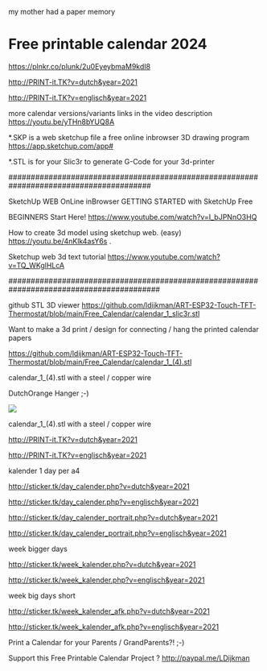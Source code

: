 my mother had a paper memory


# Free printable calendar 2024

https://plnkr.co/plunk/2u0EyeybmaM9kdI8















http://PRINT-it.TK?v=dutch&year=2021

http://PRINT-it.TK?v=englisch&year=2021

more calendar versions/variants links in the video description https://youtu.be/yTHn8bYUQ8A

*.SKP is a web sketchup file a free online inbrowser 3D drawing program https://app.sketchup.com/app#

*.STL is for your Slic3r to generate G-Code for your 3d-printer

########################################################################################

SketchUp WEB OnLine inBrowser GETTING STARTED with SketchUp Free

BEGINNERS Start Here! https://www.youtube.com/watch?v=I_bJPNnO3HQ

How to create 3d model using sketchup web. (easy) https://youtu.be/4nKlk4asY6s .

Sketchup web 3d text tutorial https://www.youtube.com/watch?v=TQ_WKglHLcA

##########################################################################################

github STL 3D viewer 
https://github.com/ldijkman/ART-ESP32-Touch-TFT-Thermostat/blob/main/Free_Calendar/calendar_1_slic3r.stl



Want to make a 3d print / design for connecting / hang the printed calendar papers

 
 
 https://github.com/ldijkman/ART-ESP32-Touch-TFT-Thermostat/blob/main/Free_Calendar/calendar_1_(4).stl
 
 calendar_1_(4).stl with a steel / copper wire
 
 DutchOrange Hanger ;-)
 
 <img src="https://github.com/ldijkman/ART-ESP32-Touch-TFT-Thermostat/blob/main/Free_Calendar/Free_Printable_Calendar.jpg">

 calendar_1_(4).stl with a steel / copper wire




http://PRINT-it.TK?v=dutch&year=2021

http://PRINT-it.TK?v=englisch&year=2021



kalender 1 day per a4 

http://sticker.tk/day_calender.php?v=dutch&year=2021

http://sticker.tk/day_calender.php?v=englisch&year=2021

http://sticker.tk/day_calender_portrait.php?v=dutch&year=2021

http://sticker.tk/day_calender_portrait.php?v=englisch&year=2021




week bigger days

http://sticker.tk/week_kalender.php?v=dutch&year=2021

http://sticker.tk/week_kalender.php?v=englisch&year=2021

week big days short

http://sticker.tk/week_kalender_afk.php?v=dutch&year=2021

http://sticker.tk/week_kalender_afk.php?v=englisch&year=2021



Print a Calendar for your Parents / GrandParents?! ;-)

Support this Free Printable Calendar Project ? http://paypal.me/LDijkman
 
